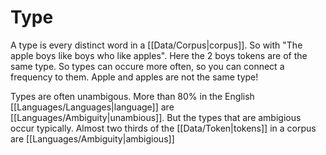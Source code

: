 # Type
A type is every distinct word in a [[Data/Corpus|corpus]]. So with "The apple boys like boys who like apples". Here the 2 boys tokens are of the same type. So types can occure more often, so you can connect a frequency to them. Apple and apples are not the same type! 

Types are often unambigous. More than 80% in the English [[Languages/Languages|language]] are [[Languages/Ambiguity|unambious]]. But the types that are ambigious occur typically. Almost two thirds of the [[Data/Token|tokens]] in a corpus are [[Languages/Ambiguity|ambigious]]